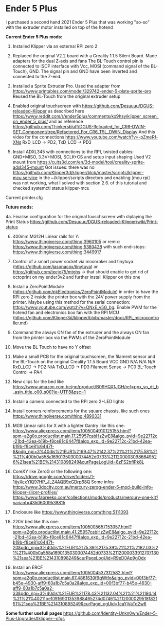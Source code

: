# Ender 5 Plus

I purchased a second hand 2021 Ender 5 Plus that was working "so-so" with the extruder motor installed on top of the hotend

**Current Ender 5 Plus mods:**
1. Installed Klipper via an external RPI zero 2

2. Replaced the original V2.2 board with a Creality 1.1.5 Silent Board.
  Made adapters for the dual Z-axis and fans
  The BL-Touch control pin is connected to ISCP interface with Vcc, MOSI (command signal of the BL-Touch), GND. The signal pin and GND have been inverted and connected to the Z-end.

3. Installed a Sprite Extruder Pro.
  Used the adapter from https://www.printables.com/model/329742-ender-5-plate-sprite-pro
  Reused the BL-Touch from the original extruder setup

4. Enabled original touchscreen with https://github.com/Desuuuu/DGUS-reloaded-Klipper as described here https://www.reddit.com/r/ender5plus/comments/kx9hsy/klipper_screen_on_ender_5_plus/ and as reference
  https://github.com/Thinkersbluff/DGUS-Reloaded_for_CR6-DWIN-SET_Component/tree/Refactored_For_CR6_T5L_DWIN_Display
  And this video for the connections https://www.youtube.com/watch?v=-pZmeRf-XNs
  RxD_LCD -> PD2, TxD_LCD -> PD3

5. Install ADXL345 with connections to the RPI, twisted cables: GND+MISO, 3.3V+MOSI, SCLK+CS and setup input shaping
  Used V2 mount from https://cults3d.com/en/3d-model/tool/creality-sprite-adxl345-mount
  Got issues: there was no https://github.com/Klipper3d/klipper/blob/master/scripts/klipper-mcu.service in the ~/klipper/scripts directory
  and enabling [mcu rpi] was not working, what I solved with section 2.6. of this tutorial and checked systemctl status klipper-mcu


Current printer.cfg

**Future mods:**

4a. Finalise configuration for the original touschscreen with diplaying the Print Status https://github.com/Desuuuu/DGUS-reloaded-Klipper/wiki/Print-status

6. 400mm MG12H Linear rails for Y: https://www.thingiverse.com/thing:3960105 or remix: https://www.thingiverse.com/thing:5380428
  with such end-stops: https://www.thingiverse.com/thing:3449917

7. Control of a smart power socket via moonraker and tinytuya (https://github.com/jasonacox/tinytuya) or https://github.com/teejo75/mtghs -> that should enable to get rid of octoprint on my ender3v2 and further install Klipper on this one

8. Install a ZeroPointModule (https://github.com/pkElectronics/ZeroPointModule) in order to have the RPI zero 2 inside the printer box with the 24V power supply from the printer. Maybe using this method for the serial connection: https://www.youtube.com/watch?v=QNxE_v5G_bg. Enable PWM for the hotend fan and electronics box fan with the RPI MCU (https://github.com/Klipper3d/klipper/blob/master/docs/RPi_microcontroller.md)

9. Command the always ON fan of the extruder and the always ON fan from the printer box via the PWMs of the ZeroPointModule
10. Move the BL-Touch to have no Y offset
11. Make a small PCB for the original touchscreen, the filament sensor and the BL-Touch on the original Creality 1.1.5 Board
   VCC                        GND
   N/A                        N/A
   N/A                        RxD_LCD -> PD2
   N/A                        TxD_LCD -> PD3
   Filament Sense -> PC0      BL-Touch Control -> PA4

12. New clips for the bed like https://www.amazon.com.be/gp/product/B09HQX1JGH/ref=ppx_yo_dt_b_asin_title_o00_s00?ie=UTF8&psc=1
13. Install a camera connected to the RPI zero 2+LED lights
14. Install corners reinforcements for the square chassis, like such ones https://www.thingiverse.com/thing:4890331
15. MG9 Linear rails for X with a lighter Gantry like this one: https://www.aliexpress.com/item/1005004910125155.html?spm=a2g0o.productlist.main.17.25957cabHzZwE8&algo_pvid=9e22712c-21bd-42ea-b19b-f8ce81c6447f&algo_exp_id=9e22712c-21bd-42ea-b19b-f8ce81c6447f-8&pdp_npi=3%40dis%21EUR%2169.47%2142.37%21%21%2175.58%21%21%400b0a558a16901350300074452d0733%2112000030986649526%21sea%21BE%214310898249&curPageLogUid=8zFS2bfiPk8L
16. CoreXY like ZeroG or the following one: https://drive.google.com/drive/folders/1-1tjyXcxYlQ97HP_JLZ4AQB9xGDrp68Q
  Some infos https://www.3docity.com.au/mercury-zerog-ender-5-mod-build-info-klipper-slicer-profiles/
  https://www.fabreeko.com/collections/mods/products/mercury-one-kit?variant=43506009538815
17. Enclosure like https://www.thingiverse.com/thing:5111093
18. 220V bed like this one: https://www.aliexpress.com/item/1005005657153057.html?spm=a2g0o.productlist.main.41.25957cabHzZwE8&algo_pvid=9e22712c-21bd-42ea-b19b-f8ce81c6447f&algo_exp_id=9e22712c-21bd-42ea-b19b-f8ce81c6447f-20&pdp_npi=3%40dis%21EUR%2175.39%2175.39%21%21%2182.03%21%21%400b0a558a16901350300074452d0733%2112000033912707130%21sea%21BE%214310898249&curPageLogUid=R9eD0Ap9gOdx
19. Install an ERCF https://www.aliexpress.com/item/1005004537312582.html?spm=a2g0o.productlist.main.67.4861630f9qWtfo&algo_pvid=00f3bf77-b45e-4930-aff9-60a1b7c5a0a2&algo_exp_id=00f3bf77-b45e-4930-aff9-60a1b7c5a0a2-33&pdp_npi=3%40dis%21EUR%21178.43%21132.04%21%21%21194.14%21%21%40211be10916901353988465274d0746%2112000029518182151%21sea%21BE%214310898249&curPageLogUid=1caYjVaTd2w6



**Some further usefull pages**
https://github.com/Identity-Unkn0wn/Ender-5-Plus-Upgrades#klipper--cfgs
